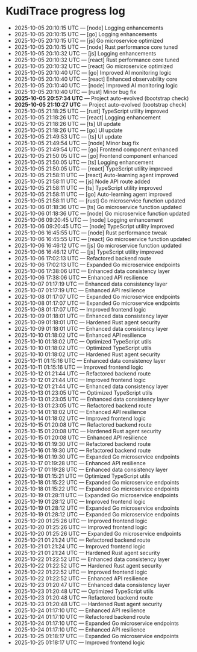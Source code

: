 # KudiTrace progress log
- 2025-10-05 20:10:15 UTC — [node] Logging enhancements
- 2025-10-05 20:10:15 UTC — [go] Logging enhancements
- 2025-10-05 20:10:15 UTC — [js] Go microservice optimized
- 2025-10-05 20:10:15 UTC — [node] Rust performance core tuned
- 2025-10-05 20:10:32 UTC — [js] Logging enhancements
- 2025-10-05 20:10:32 UTC — [react] Rust performance core tuned
- 2025-10-05 20:10:32 UTC — [react] Go microservice optimized
- 2025-10-05 20:10:40 UTC — [go] Improved AI monitoring logic
- 2025-10-05 20:10:40 UTC — [react] Enhanced observability core
- 2025-10-05 20:10:40 UTC — [node] Improved AI monitoring logic
- 2025-10-05 20:10:40 UTC — [rust] Minor bug fix
- **2025-10-05 20:57:34 UTC** — Project auto-evolved (bootstrap check)
- **2025-10-05 21:10:27 UTC** — Project auto-evolved (bootstrap check)
- 2025-10-05 21:18:25 UTC — [rust] TypeScript utility improved
- 2025-10-05 21:18:26 UTC — [react] Logging enhancement
- 2025-10-05 21:18:26 UTC — [ts] UI update
- 2025-10-05 21:18:26 UTC — [go] UI update
- 2025-10-05 21:49:53 UTC — [ts] UI update
- 2025-10-05 21:49:54 UTC — [node] Minor bug fix
- 2025-10-05 21:49:54 UTC — [go] Frontend component enhanced
- 2025-10-05 21:50:05 UTC — [go] Frontend component enhanced
- 2025-10-05 21:50:05 UTC — [ts] Logging enhancement
- 2025-10-05 21:50:05 UTC — [react] TypeScript utility improved
- 2025-10-05 21:58:11 UTC — [react] Auto-learning agent improved
- 2025-10-05 21:58:11 UTC — [js] Node API route added
- 2025-10-05 21:58:11 UTC — [ts] TypeScript utility improved
- 2025-10-05 21:58:11 UTC — [go] Auto-learning agent improved
- 2025-10-05 21:58:11 UTC — [rust] Go microservice function updated
- 2025-10-06 01:18:36 UTC — [ts] Go microservice function updated
- 2025-10-06 01:18:36 UTC — [node] Go microservice function updated
- 2025-10-06 09:20:45 UTC — [node] Logging enhancement
- 2025-10-06 09:20:45 UTC — [node] TypeScript utility improved
- 2025-10-06 16:45:55 UTC — [node] Rust performance tweak
- 2025-10-06 16:45:55 UTC — [react] Go microservice function updated
- 2025-10-06 16:46:12 UTC — [js] Go microservice function updated
- 2025-10-06 16:46:12 UTC — [js] TypeScript utility improved
- 2025-10-06 17:02:13 UTC — Refactored backend route
- 2025-10-06 17:02:13 UTC — Expanded Go microservice endpoints
- 2025-10-06 17:38:06 UTC — Enhanced data consistency layer
- 2025-10-06 17:38:06 UTC — Enhanced API resilience
- 2025-10-07 01:17:19 UTC — Enhanced data consistency layer
- 2025-10-07 01:17:19 UTC — Enhanced API resilience
- 2025-10-08 01:17:07 UTC — Expanded Go microservice endpoints
- 2025-10-08 01:17:07 UTC — Expanded Go microservice endpoints
- 2025-10-08 01:17:07 UTC — Improved frontend logic
- 2025-10-09 01:18:01 UTC — Enhanced data consistency layer
- 2025-10-09 01:18:01 UTC — Hardened Rust agent security
- 2025-10-09 01:18:01 UTC — Enhanced data consistency layer
- 2025-10-10 01:18:02 UTC — Enhanced API resilience
- 2025-10-10 01:18:02 UTC — Optimized TypeScript utils
- 2025-10-10 01:18:02 UTC — Optimized TypeScript utils
- 2025-10-10 01:18:02 UTC — Hardened Rust agent security
- 2025-10-11 01:15:16 UTC — Enhanced data consistency layer
- 2025-10-11 01:15:16 UTC — Improved frontend logic
- 2025-10-12 01:21:44 UTC — Refactored backend route
- 2025-10-12 01:21:44 UTC — Improved frontend logic
- 2025-10-12 01:21:44 UTC — Enhanced data consistency layer
- 2025-10-13 01:23:05 UTC — Optimized TypeScript utils
- 2025-10-13 01:23:05 UTC — Enhanced data consistency layer
- 2025-10-13 01:23:05 UTC — Refactored backend route
- 2025-10-14 01:18:02 UTC — Enhanced API resilience
- 2025-10-14 01:18:02 UTC — Improved frontend logic
- 2025-10-15 01:20:08 UTC — Refactored backend route
- 2025-10-15 01:20:08 UTC — Hardened Rust agent security
- 2025-10-15 01:20:08 UTC — Enhanced API resilience
- 2025-10-16 01:19:30 UTC — Refactored backend route
- 2025-10-16 01:19:30 UTC — Refactored backend route
- 2025-10-16 01:19:30 UTC — Expanded Go microservice endpoints
- 2025-10-17 01:19:28 UTC — Enhanced API resilience
- 2025-10-17 01:19:28 UTC — Enhanced data consistency layer
- 2025-10-18 01:15:21 UTC — Optimized TypeScript utils
- 2025-10-18 01:15:22 UTC — Expanded Go microservice endpoints
- 2025-10-18 01:15:22 UTC — Expanded Go microservice endpoints
- 2025-10-19 01:28:11 UTC — Expanded Go microservice endpoints
- 2025-10-19 01:28:12 UTC — Improved frontend logic
- 2025-10-19 01:28:12 UTC — Expanded Go microservice endpoints
- 2025-10-19 01:28:12 UTC — Expanded Go microservice endpoints
- 2025-10-20 01:25:26 UTC — Improved frontend logic
- 2025-10-20 01:25:26 UTC — Improved frontend logic
- 2025-10-20 01:25:26 UTC — Expanded Go microservice endpoints
- 2025-10-21 01:21:24 UTC — Refactored backend route
- 2025-10-21 01:21:24 UTC — Improved frontend logic
- 2025-10-21 01:21:24 UTC — Hardened Rust agent security
- 2025-10-22 01:22:52 UTC — Enhanced data consistency layer
- 2025-10-22 01:22:52 UTC — Hardened Rust agent security
- 2025-10-22 01:22:52 UTC — Improved frontend logic
- 2025-10-22 01:22:52 UTC — Enhanced API resilience
- 2025-10-23 01:20:47 UTC — Enhanced data consistency layer
- 2025-10-23 01:20:48 UTC — Optimized TypeScript utils
- 2025-10-23 01:20:48 UTC — Refactored backend route
- 2025-10-23 01:20:48 UTC — Hardened Rust agent security
- 2025-10-24 01:17:10 UTC — Enhanced API resilience
- 2025-10-24 01:17:10 UTC — Refactored backend route
- 2025-10-24 01:17:10 UTC — Expanded Go microservice endpoints
- 2025-10-24 01:17:10 UTC — Enhanced API resilience
- 2025-10-25 01:18:17 UTC — Expanded Go microservice endpoints
- 2025-10-25 01:18:17 UTC — Improved frontend logic
